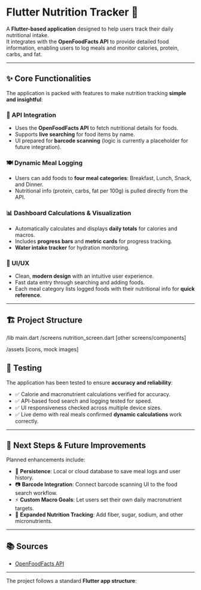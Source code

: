 # Flutter Nutrition Tracker 🍎

A **Flutter-based application** designed to help users track their daily nutritional intake.  
It integrates with the **OpenFoodFacts API** to provide detailed food information, enabling users to log meals and monitor calories, protein, carbs, and fat.  

---

## ✨ Core Functionalities

The application is packed with features to make nutrition tracking **simple and insightful**:

### 🔗 API Integration
- Uses the **OpenFoodFacts API** to fetch nutritional details for foods.  
- Supports **live searching** for food items by name.  
- UI prepared for **barcode scanning** (logic is currently a placeholder for future integration).  

### 🍽️ Dynamic Meal Logging
- Users can add foods to **four meal categories**: Breakfast, Lunch, Snack, and Dinner.  
- Nutritional info (protein, carbs, fat per 100g) is pulled directly from the API.  

### 📊 Dashboard Calculations & Visualization
- Automatically calculates and displays **daily totals** for calories and macros.  
- Includes **progress bars** and **metric cards** for progress tracking.  
- **Water intake tracker** for hydration monitoring.  

### 🎨 UI/UX
- Clean, **modern design** with an intuitive user experience.  
- Fast data entry through searching and adding foods.  
- Each meal category lists logged foods with their nutritional info for **quick reference**.  

---

## 🏗 Project Structure
/lib
main.dart
/screens
nutrition_screen.dart
[other screens/components]

/assets
[icons, mock images]


## 🧪 Testing

The application has been tested to ensure **accuracy and reliability**:

- ✅ Calorie and macronutrient calculations verified for accuracy.  
- ✅ API-based food search and logging tested for speed.  
- ✅ UI responsiveness checked across multiple device sizes.  
- ✅ Live demo with real meals confirmed **dynamic calculations** work correctly.  

---

## 🚀 Next Steps & Future Improvements

Planned enhancements include:  
- 💾 **Persistence**: Local or cloud database to save meal logs and user history.  
- 📷 **Barcode Integration**: Connect barcode scanning UI to the food search workflow.  
- ⚡ **Custom Macro Goals**: Let users set their own daily macronutrient targets.  
- 🥦 **Expanded Nutrition Tracking**: Add fiber, sugar, sodium, and other micronutrients.  

---

## 📚 Sources
- [OpenFoodFacts API](https://world.openfoodfacts.org/data)

---

The project follows a standard **Flutter app structure**:

